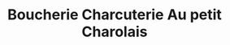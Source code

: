 ---
title: "Boucherie Charcuterie Au petit Charolais"
url: /aubagne/boucherie-charcuterie-au-petit-charolais/
shop: Metzgerei
---